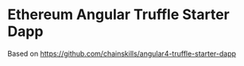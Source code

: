 # Ethereum Angular Truffle Starter Dapp

Based on https://github.com/chainskills/angular4-truffle-starter-dapp
